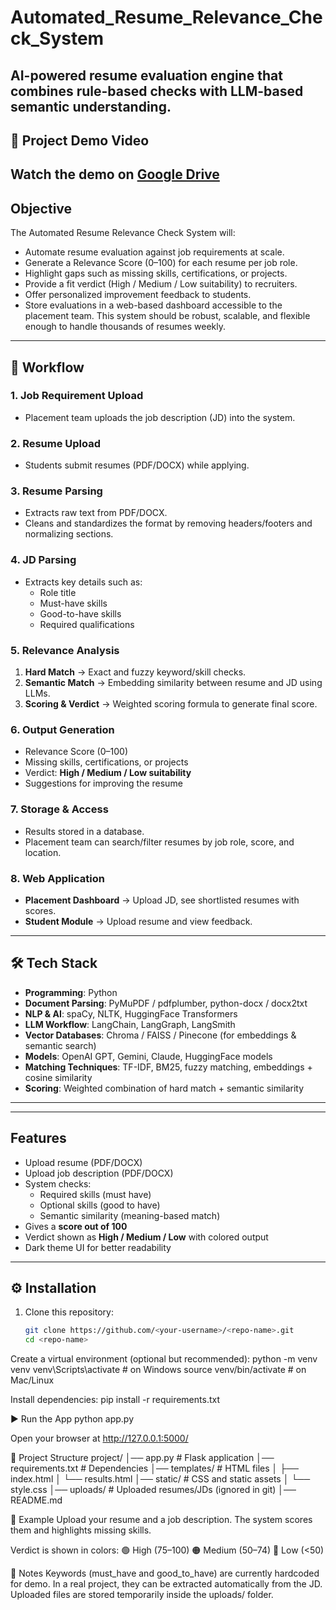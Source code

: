 # Automated_Resume_Relevance_Check_System
AI-powered resume evaluation engine that combines rule-based checks with LLM-based semantic understanding.
---

## 🎥 Project Demo Video
Watch the demo on [Google Drive](https://drive.google.com/file/d/1LwXcP8V37r61GzAnYQ5xXt7dk1K-wXtS/view?usp=sharing)
---

## Objective
The Automated Resume Relevance Check System will:
- Automate resume evaluation against job requirements at scale.
- Generate a Relevance Score (0–100) for each resume per job role.
- Highlight gaps such as missing skills, certifications, or projects.
- Provide a fit verdict (High / Medium / Low suitability) to recruiters.
- Offer personalized improvement feedback to students.
- Store evaluations in a web-based dashboard accessible to the placement team.
This system should be robust, scalable, and flexible enough to handle thousands of resumes weekly.

---

## 🚀 Workflow

### 1. Job Requirement Upload
- Placement team uploads the job description (JD) into the system.  

### 2. Resume Upload
- Students submit resumes (PDF/DOCX) while applying.  

### 3. Resume Parsing
- Extracts raw text from PDF/DOCX.  
- Cleans and standardizes the format by removing headers/footers and normalizing sections.  

### 4. JD Parsing
- Extracts key details such as:
  - Role title  
  - Must-have skills  
  - Good-to-have skills  
  - Required qualifications  

### 5. Relevance Analysis
1. **Hard Match** → Exact and fuzzy keyword/skill checks.  
2. **Semantic Match** → Embedding similarity between resume and JD using LLMs.  
3. **Scoring & Verdict** → Weighted scoring formula to generate final score.  

### 6. Output Generation
- Relevance Score (0–100)  
- Missing skills, certifications, or projects  
- Verdict: **High / Medium / Low suitability**  
- Suggestions for improving the resume  

### 7. Storage & Access
- Results stored in a database.  
- Placement team can search/filter resumes by job role, score, and location.  

### 8. Web Application
- **Placement Dashboard** → Upload JD, see shortlisted resumes with scores.  
- **Student Module** → Upload resume and view feedback.  

---

## 🛠️ Tech Stack

- **Programming**: Python  
- **Document Parsing**: PyMuPDF / pdfplumber, python-docx / docx2txt  
- **NLP & AI**: spaCy, NLTK, HuggingFace Transformers  
- **LLM Workflow**: LangChain, LangGraph, LangSmith  
- **Vector Databases**: Chroma / FAISS / Pinecone (for embeddings & semantic search)  
- **Models**: OpenAI GPT, Gemini, Claude, HuggingFace models  
- **Matching Techniques**: TF-IDF, BM25, fuzzy matching, embeddings + cosine similarity  
- **Scoring**: Weighted combination of hard match + semantic similarity  

---

---

## Features
- Upload resume (PDF/DOCX)
- Upload job description (PDF/DOCX)
- System checks:
  - Required skills (must have)
  - Optional skills (good to have)
  - Semantic similarity (meaning-based match)
- Gives a **score out of 100**
- Verdict shown as **High / Medium / Low** with colored output
- Dark theme UI for better readability

---

## ⚙️ Installation

1. Clone this repository:
   ```bash
   git clone https://github.com/<your-username>/<repo-name>.git
   cd <repo-name>

Create a virtual environment (optional but recommended):
python -m venv venv
venv\Scripts\activate   # on Windows
source venv/bin/activate  # on Mac/Linux


Install dependencies:
pip install -r requirements.txt

▶️ Run the App
python app.py

Open your browser at http://127.0.0.1:5000/

📂 Project Structure
project/
│── app.py               # Flask application
│── requirements.txt     # Dependencies
│── templates/           # HTML files
│   ├── index.html
│   └── results.html
│── static/              # CSS and static assets
│   └── style.css
│── uploads/             # Uploaded resumes/JDs (ignored in git)
│── README.md

🚀 Example
Upload your resume and a job description.
The system scores them and highlights missing skills.

Verdict is shown in colors:
🟢 High (75–100)
🟠 Medium (50–74)
🔴 Low (<50)

🙌 Notes
Keywords (must_have and good_to_have) are currently hardcoded for demo.
In a real project, they can be extracted automatically from the JD.
Uploaded files are stored temporarily inside the uploads/ folder.
